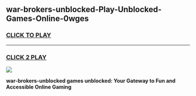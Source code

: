 
## war-brokers-unblocked-Play-Unblocked-Games-Online-0wges
<h3>
<a href="https://premium76.site?title=war-brokers-unblocked&ref=25A">CLICK TO PLAY</a></h3>
<hr>

<h3>
<a href="https://premium76.site?title=war-brokers-unblocked&ref=25A">CLICK 2 PLAY</a>
  
</h3>

<a href="https://premium76.site?title=war-brokers-unblocked&ref=25A"><img src="https://clearcache.store/games.png"></a>


**war-brokers-unblocked games unblocked: Your Gateway to Fun and Accessible Online Gaming**
